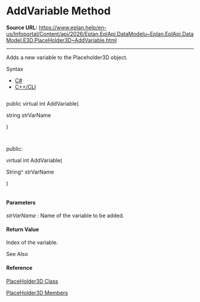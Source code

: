 # AddVariable Method

**Source URL:** https://www.eplan.help/en-us/Infoportal/Content/api/2026/Eplan.EplApi.DataModelu~Eplan.EplApi.DataModel.E3D.PlaceHolder3D~AddVariable.html

---

Adds a new variable to the Placeholder3D object.

Syntax

- [C#](#i-syntax-CS)
- [C++/CLI](#i-syntax-CPP2005)

```
```
public virtual int AddVariable( 
   string strVarName
)
```
```

```
```
public:
virtual int AddVariable( 
   String^ strVarName
)
```
```

#### Parameters

*strVarName*
:   Name of the variable to be added.

#### Return Value

Index of the variable.



See Also

#### Reference

[PlaceHolder3D Class](Eplan.EplApi.DataModelu~Eplan.EplApi.DataModel.E3D.PlaceHolder3D.html)
  
[PlaceHolder3D Members](Eplan.EplApi.DataModelu~Eplan.EplApi.DataModel.E3D.PlaceHolder3D_members.html)